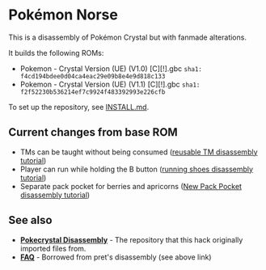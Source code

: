 # Pokémon Norse

This is a disassembly of Pokémon Crystal but with fanmade alterations.

It builds the following ROMs:

- Pokemon - Crystal Version (UE) (V1.0) [C][!].gbc `sha1: f4cd194bdee0d04ca4eac29e09b8e4e9d818c133`
- Pokemon - Crystal Version (UE) (V1.1) [C][!].gbc `sha1: f2f52230b536214ef7c9924f483392993e226cfb`

To set up the repository, see [INSTALL.md](INSTALL.md).

## Current changes from base ROM

- TMs can be taught without being consumed ([reusable TM disassembly tutorial][reusable TM tutorial])
- Player can run while holding the B button ([running shoes disassembly tutorial][running shoes])
- Separate pack pocket for berries and apricorns ([New Pack Pocket disassembly tutorial][pack pocket])


## See also

- [**Pokecrystal Disassembly**][pret crystal] - The repository that this hack originally imported files from.
- [**FAQ**](FAQ.md) - Borrowed from pret's disassembly (see above link)

[pret crystal]: https://github.com/pret/pokecrystal
[reusable TM tutorial]: https://github.com/pret/pokecrystal/wiki/Infinitely-reusable-TMs
[running shoes]: https://github.com/pret/pokecrystal/wiki/Running-Shoes
[pack pocket]: https://github.com/pret/pokecrystal/wiki/Add-a-new-Pack-pocket
